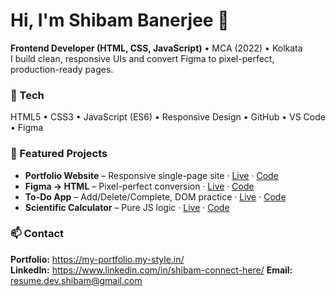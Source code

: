# Hi, I'm Shibam Banerjee 👋
**Frontend Developer (HTML, CSS, JavaScript)** • MCA (2022) • Kolkata  
I build clean, responsive UIs and convert Figma to pixel-perfect, production-ready pages.

### 🔧 Tech
HTML5 • CSS3 • JavaScript (ES6) • Responsive Design • GitHub • VS Code • Figma

### 🚀 Featured Projects
- **Portfolio Website** – Responsive single-page site · [Live](https://uiverse.great-site.net/) · [Code](https://github.com/shibam-code/Personal-Portfolio-Website.git)
- **Figma → HTML** – Pixel-perfect conversion · [Live](https://positivus-marketing.likesyou.org/) · [Code](https://github.com/shibam-code/Figma-to-HTML-Conversion.git)
- **To-Do App** – Add/Delete/Complete, DOM practice · [Live](https://to-do-list.html-5.me/) · [Code](https://github.com/shibam-code/Modern-To-Do-List.git)
- **Scientific Calculator** – Pure JS logic · [Live](https://scientific-calculator.html-5.me/) · [Code](https://github.com/shibam-code/Scientific-Calculator.git)

### 📫 Contact
**Portfolio:** https://my-portfolio.my-style.in/  
**LinkedIn:** https://www.linkedin.com/in/shibam-connect-here/
**Email:** resume.dev.shibam@gmail.com
